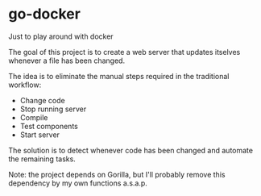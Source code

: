 # go-docker

Just to play around with docker

The goal of this project is to create a web server that updates itselves whenever a file has been changed.

The idea is to eliminate the manual steps required in the traditional workflow:

- Change code
- Stop running server
- Compile
- Test components
- Start server

The solution is to detect whenever code has been changed and automate the remaining tasks.

Note: the project depends on Gorilla, but I'll probably remove this dependency by my own functions a.s.a.p.
